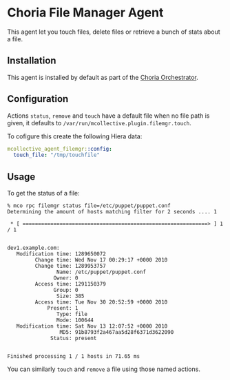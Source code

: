 # Choria File Manager Agent

This agent let you touch files, delete files or retrieve a bunch of stats about a file.

## Installation

This agent is installed by default as part of the [Choria Orchestrator](https://choria.io).

## Configuration

Actions `status`, `remove` and `touch` have a default file when no file path is given, it defaults to `/var/run/mcollective.plugin.filemgr.touch`.

To cofigure this create the following Hiera data:

```yaml
mcollective_agent_filemgr::config:
  touch_file: "/tmp/touchfile"
```

## Usage

To get the status of a file:

```
% mco rpc filemgr status file=/etc/puppet/puppet.conf
Determining the amount of hosts matching filter for 2 seconds .... 1

 * [ ============================================================> ] 1 / 1


dev1.example.com:
   Modification time: 1289650072
         Change time: Wed Nov 17 00:29:17 +0000 2010
         Change time: 1289953757
                Name: /etc/puppet/puppet.conf
               Owner: 0
         Access time: 1291150379
               Group: 0
                Size: 385
         Access time: Tue Nov 30 20:52:59 +0000 2010
             Present: 1
                Type: file
                Mode: 100644
   Modification time: Sat Nov 13 12:07:52 +0000 2010
                 MD5: 91b8793f2a467aa5d28f6371d3622090
              Status: present


Finished processing 1 / 1 hosts in 71.65 ms
```

You can similarly `touch` and `remove` a file using those named actions.
